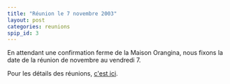 ```yaml
---
title: "Réunion le 7 novembre 2003"
layout: post
categories: reunions
spip_id: 3
---
```

En attendant une confirmation ferme de la Maison Orangina, nous fixons la date de la réunion de novembre au vendredi 7.

Pour les détails des réunions, [c'est ici](/association/les-reunions-du-plug/).
